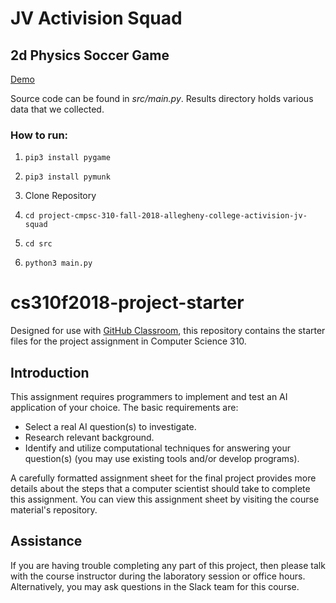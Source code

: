 # JV Activision Squad
## 2d Physics Soccer Game

[Demo](https://www.youtube.com/watch?v=c2HdOJEepuU&feature=youtu.be)

Source code can be found in *src/main.py*. Results directory holds various data that we collected.

### How to run:

1. ```pip3 install pygame```

1. ```pip3 install pymunk```

1. Clone Repository

1. ```cd project-cmpsc-310-fall-2018-allegheny-college-activision-jv-squad```

1. ```cd src```

1. ```python3 main.py```






# cs310f2018-project-starter

Designed for use with [GitHub Classroom](https://classroom.github.com/), this
repository contains the starter files for the project assignment in Computer Science 310.

## Introduction

This assignment requires programmers to implement and test an AI application of your choice.
The basic requirements are:

* Select a real AI question(s) to investigate.
* Research relevant background.
* Identify and utilize computational techniques for answering your question(s) (you may use existing tools and/or develop programs).

A carefully formatted assignment sheet for the final project provides more details
about the steps that a computer scientist should take to complete this
assignment. You can view this assignment sheet by visiting the course material's repository.

## Assistance

If you are having trouble completing any part of this project, then please talk
with  the course instructor during the laboratory
session or office hours. Alternatively, you may ask questions in the Slack team
for this course. 
